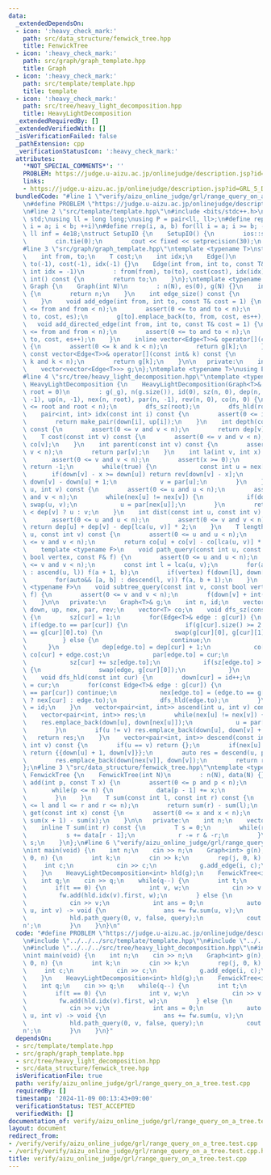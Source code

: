 ```yaml
---
data:
  _extendedDependsOn:
  - icon: ':heavy_check_mark:'
    path: src/data_structure/fenwick_tree.hpp
    title: FenwickTree
  - icon: ':heavy_check_mark:'
    path: src/graph/graph_template.hpp
    title: Graph
  - icon: ':heavy_check_mark:'
    path: src/template/template.hpp
    title: template
  - icon: ':heavy_check_mark:'
    path: src/tree/heavy_light_decomposition.hpp
    title: HeavyLightDecomposition
  _extendedRequiredBy: []
  _extendedVerifiedWith: []
  _isVerificationFailed: false
  _pathExtension: cpp
  _verificationStatusIcon: ':heavy_check_mark:'
  attributes:
    '*NOT_SPECIAL_COMMENTS*': ''
    PROBLEM: https://judge.u-aizu.ac.jp/onlinejudge/description.jsp?id=GRL_5_D
    links:
    - https://judge.u-aizu.ac.jp/onlinejudge/description.jsp?id=GRL_5_D
  bundledCode: "#line 1 \"verify/aizu_online_judge/grl/range_query_on_a_tree.test.cpp\"\
    \n#define PROBLEM \"https://judge.u-aizu.ac.jp/onlinejudge/description.jsp?id=GRL_5_D\"\
    \n#line 2 \"src/template/template.hpp\"\n#include <bits/stdc++.h>\nusing namespace\
    \ std;\nusing ll = long long;\nusing P = pair<ll, ll>;\n#define rep(i, a, b) for(ll\
    \ i = a; i < b; ++i)\n#define rrep(i, a, b) for(ll i = a; i >= b; --i)\nconstexpr\
    \ ll inf = 4e18;\nstruct SetupIO {\n    SetupIO() {\n        ios::sync_with_stdio(0);\n\
    \        cin.tie(0);\n        cout << fixed << setprecision(30);\n    }\n} setup_io;\n\
    #line 3 \"src/graph/graph_template.hpp\"\ntemplate <typename T>\nstruct Edge {\n\
    \    int from, to;\n    T cost;\n    int idx;\n    Edge()\n        : from(-1),\
    \ to(-1), cost(-1), idx(-1) {}\n    Edge(int from, int to, const T& cost = 1,\
    \ int idx = -1)\n        : from(from), to(to), cost(cost), idx(idx) {}\n    operator\
    \ int() const {\n        return to;\n    }\n};\ntemplate <typename T>\nstruct\
    \ Graph {\n    Graph(int N)\n        : n(N), es(0), g(N) {}\n    int size() const\
    \ {\n        return n;\n    }\n    int edge_size() const {\n        return es;\n\
    \    }\n    void add_edge(int from, int to, const T& cost = 1) {\n        assert(0\
    \ <= from and from < n);\n        assert(0 <= to and to < n);\n        g[from].emplace_back(from,\
    \ to, cost, es);\n        g[to].emplace_back(to, from, cost, es++);\n    }\n \
    \   void add_directed_edge(int from, int to, const T& cost = 1) {\n        assert(0\
    \ <= from and from < n);\n        assert(0 <= to and to < n);\n        g[from].emplace_back(from,\
    \ to, cost, es++);\n    }\n    inline vector<Edge<T>>& operator[](const int& k)\
    \ {\n        assert(0 <= k and k < n);\n        return g[k];\n    }\n    inline\
    \ const vector<Edge<T>>& operator[](const int& k) const {\n        assert(0 <=\
    \ k and k < n);\n        return g[k];\n    }\n\n   private:\n    int n, es;\n\
    \    vector<vector<Edge<T>>> g;\n};\ntemplate <typename T>\nusing Edges = vector<Edge<T>>;\n\
    #line 4 \"src/tree/heavy_light_decomposition.hpp\"\ntemplate <typename T>\nstruct\
    \ HeavyLightDecomposition {\n    HeavyLightDecomposition(Graph<T>& _g, const int\
    \ root = 0)\n        : g(_g), n(g.size()), id(0), sz(n, 0), dep(n, 0), down(n,\
    \ -1), up(n, -1), nex(n, root), par(n, -1), rev(n, 0), co(n, 0) {\n        assert(0\
    \ <= root and root < n);\n        dfs_sz(root);\n        dfs_hld(root);\n    }\n\
    \    pair<int, int> idx(const int i) const {\n        assert(0 <= i and i < n);\n\
    \        return make_pair(down[i], up[i]);\n    }\n    int depth(const int v)\
    \ const {\n        assert(0 <= v and v < n);\n        return dep[v];\n    }\n\
    \    T cost(const int v) const {\n        assert(0 <= v and v < n);\n        return\
    \ co[v];\n    }\n    int parent(const int v) const {\n        assert(0 <= v and\
    \ v < n);\n        return par[v];\n    }\n    int la(int v, int x) const {\n \
    \       assert(0 <= v and v < n);\n        assert(x >= 0);\n        if(x > dep[v])\
    \ return -1;\n        while(true) {\n            const int u = nex[v];\n     \
    \       if(down[v] - x >= down[u]) return rev[down[v] - x];\n            x -=\
    \ down[v] - down[u] + 1;\n            v = par[u];\n        }\n    }\n    int lca(int\
    \ u, int v) const {\n        assert(0 <= u and u < n);\n        assert(0 <= v\
    \ and v < n);\n        while(nex[u] != nex[v]) {\n            if(down[u] < down[v])\
    \ swap(u, v);\n            u = par[nex[u]];\n        }\n        return dep[u]\
    \ < dep[v] ? u : v;\n    }\n    int dist(const int u, const int v) const {\n \
    \       assert(0 <= u and u < n);\n        assert(0 <= v and v < n);\n       \
    \ return dep[u] + dep[v] - dep[lca(u, v)] * 2;\n    }\n    T length(const int\
    \ u, const int v) const {\n        assert(0 <= u and u < n);\n        assert(0\
    \ <= v and v < n);\n        return co[u] + co[v] - co[lca(u, v)] * 2;\n    }\n\
    \    template <typename F>\n    void path_query(const int u, const int v, const\
    \ bool vertex, const F& f) {\n        assert(0 <= u and u < n);\n        assert(0\
    \ <= v and v < n);\n        const int l = lca(u, v);\n        for(auto&& [a, b]\
    \ : ascend(u, l)) f(a + 1, b);\n        if(vertex) f(down[l], down[l] + 1);\n\
    \        for(auto&& [a, b] : descend(l, v)) f(a, b + 1);\n    }\n    template\
    \ <typename F>\n    void subtree_query(const int v, const bool vertex, const F&\
    \ f) {\n        assert(0 <= v and v < n);\n        f(down[v] + int(!vertex), up[v]);\n\
    \    }\n\n   private:\n    Graph<T>& g;\n    int n, id;\n    vector<int> sz, dep,\
    \ down, up, nex, par, rev;\n    vector<T> co;\n    void dfs_sz(const int cur)\
    \ {\n        sz[cur] = 1;\n        for(Edge<T>& edge : g[cur]) {\n           \
    \ if(edge.to == par[cur]) {\n                if(g[cur].size() >= 2 and edge.to\
    \ == g[cur][0].to) {\n                    swap(g[cur][0], g[cur][1]);\n      \
    \          } else {\n                    continue;\n                }\n      \
    \      }\n            dep[edge.to] = dep[cur] + 1;\n            co[edge.to] =\
    \ co[cur] + edge.cost;\n            par[edge.to] = cur;\n            dfs_sz(edge.to);\n\
    \            sz[cur] += sz[edge.to];\n            if(sz[edge.to] > sz[g[cur][0].to])\
    \ {\n                swap(edge, g[cur][0]);\n            }\n        }\n    }\n\
    \    void dfs_hld(const int cur) {\n        down[cur] = id++;\n        rev[down[cur]]\
    \ = cur;\n        for(const Edge<T>& edge : g[cur]) {\n            if(edge.to\
    \ == par[cur]) continue;\n            nex[edge.to] = (edge.to == g[cur][0].to\
    \ ? nex[cur] : edge.to);\n            dfs_hld(edge.to);\n        }\n        up[cur]\
    \ = id;\n    }\n    vector<pair<int, int>> ascend(int u, int v) const {\n    \
    \    vector<pair<int, int>> res;\n        while(nex[u] != nex[v]) {\n        \
    \    res.emplace_back(down[u], down[nex[u]]);\n            u = par[nex[u]];\n\
    \        }\n        if(u != v) res.emplace_back(down[u], down[v] + 1);\n     \
    \   return res;\n    }\n    vector<pair<int, int>> descend(const int u, const\
    \ int v) const {\n        if(u == v) return {};\n        if(nex[u] == nex[v])\
    \ return {{down[u] + 1, down[v]}};\n        auto res = descend(u, par[nex[v]]);\n\
    \        res.emplace_back(down[nex[v]], down[v]);\n        return res;\n    }\n\
    };\n#line 3 \"src/data_structure/fenwick_tree.hpp\"\ntemplate <typename T>\nstruct\
    \ FenwickTree {\n    FenwickTree(int N)\n        : n(N), data(N) {}\n    void\
    \ add(int p, const T x) {\n        assert(0 <= p and p < n);\n        ++p;\n \
    \       while(p <= n) {\n            data[p - 1] += x;\n            p += p & -p;\n\
    \        }\n    }\n    T sum(const int l, const int r) const {\n        assert(0\
    \ <= l and l <= r and r <= n);\n        return sum(r) - sum(l);\n    }\n    T\
    \ get(const int x) const {\n        assert(0 <= x and x < n);\n        return\
    \ sum(x + 1) - sum(x);\n    }\n\n   private:\n    int n;\n    vector<T> data;\n\
    \    inline T sum(int r) const {\n        T s = 0;\n        while(r > 0) {\n \
    \           s += data[r - 1];\n            r -= r & -r;\n        }\n        return\
    \ s;\n    }\n};\n#line 6 \"verify/aizu_online_judge/grl/range_query_on_a_tree.test.cpp\"\
    \nint main(void) {\n    int n;\n    cin >> n;\n    Graph<int> g(n);\n    rep(i,\
    \ 0, n) {\n        int k;\n        cin >> k;\n        rep(j, 0, k) {\n       \
    \     int c;\n            cin >> c;\n            g.add_edge(i, c);\n        }\n\
    \    }\n    HeavyLightDecomposition<int> hld(g);\n    FenwickTree<int> fw(n);\n\
    \    int q;\n    cin >> q;\n    while(q--) {\n        int t;\n        cin >> t;\n\
    \        if(t == 0) {\n            int v, w;\n            cin >> v >> w;\n   \
    \         fw.add(hld.idx(v).first, w);\n        } else {\n            int v;\n\
    \            cin >> v;\n            int ans = 0;\n            auto query = [&](int\
    \ u, int v) -> void {\n                ans += fw.sum(u, v);\n            };\n\
    \            hld.path_query(0, v, false, query);\n            cout << ans << '\\\
    n';\n        }\n    }\n}\n"
  code: "#define PROBLEM \"https://judge.u-aizu.ac.jp/onlinejudge/description.jsp?id=GRL_5_D\"\
    \n#include \"../../../src/template/template.hpp\"\n#include \"../../../src/graph/graph_template.hpp\"\
    \n#include \"../../../src/tree/heavy_light_decomposition.hpp\"\n#include \"../../../src/data_structure/fenwick_tree.hpp\"\
    \nint main(void) {\n    int n;\n    cin >> n;\n    Graph<int> g(n);\n    rep(i,\
    \ 0, n) {\n        int k;\n        cin >> k;\n        rep(j, 0, k) {\n       \
    \     int c;\n            cin >> c;\n            g.add_edge(i, c);\n        }\n\
    \    }\n    HeavyLightDecomposition<int> hld(g);\n    FenwickTree<int> fw(n);\n\
    \    int q;\n    cin >> q;\n    while(q--) {\n        int t;\n        cin >> t;\n\
    \        if(t == 0) {\n            int v, w;\n            cin >> v >> w;\n   \
    \         fw.add(hld.idx(v).first, w);\n        } else {\n            int v;\n\
    \            cin >> v;\n            int ans = 0;\n            auto query = [&](int\
    \ u, int v) -> void {\n                ans += fw.sum(u, v);\n            };\n\
    \            hld.path_query(0, v, false, query);\n            cout << ans << '\\\
    n';\n        }\n    }\n}"
  dependsOn:
  - src/template/template.hpp
  - src/graph/graph_template.hpp
  - src/tree/heavy_light_decomposition.hpp
  - src/data_structure/fenwick_tree.hpp
  isVerificationFile: true
  path: verify/aizu_online_judge/grl/range_query_on_a_tree.test.cpp
  requiredBy: []
  timestamp: '2024-11-09 00:13:43+09:00'
  verificationStatus: TEST_ACCEPTED
  verifiedWith: []
documentation_of: verify/aizu_online_judge/grl/range_query_on_a_tree.test.cpp
layout: document
redirect_from:
- /verify/verify/aizu_online_judge/grl/range_query_on_a_tree.test.cpp
- /verify/verify/aizu_online_judge/grl/range_query_on_a_tree.test.cpp.html
title: verify/aizu_online_judge/grl/range_query_on_a_tree.test.cpp
---
```

